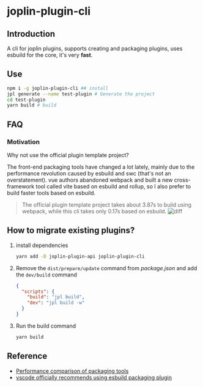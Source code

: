 # joplin-plugin-cli

## Introduction

A cli for joplin plugins, supports creating and packaging plugins, uses esbuild for the core, it's very **fast**.

## Use

```sh
npm i -g joplin-plugin-cli ## install
jpl generate --name test-plugin # Generate the project
cd test-plugin
yarn build # build
```

## FAQ

### Motivation

Why not use the official plugin template project?

The front-end packaging tools have changed a lot lately, mainly due to the performance revolution caused by esbuild and swc (that's not an overstatement). vue authors abandoned webpack and built a new cross-framework tool called vite based on esbuild and rollup, so I also prefer to build faster tools based on esbuild.

> The official plugin template project takes about 3.87s to build using webpack, while this cli takes only 0.17s based on esbuild.
> ![diff](https://github.com/rxliuli/joplin-utils/raw/master/libs/joplin-plugin-cli/assets/diff.png)

## How to migrate existing plugins?

1. install dependencies

   ```sh
   yarn add -D joplin-plugin-api joplin-plugin-cli
   ```

2. Remove the `dist/prepare/update` command from _package.json_ and add the `dev/build` command

   ```json
   {
     "scripts": {
       "build": "jpl build",
       "dev": "jpl build -w"
     }
   }
   ```

3. Run the build command

   ```sh
   yarn build
   ```

## Reference

- [Performance comparison of packaging tools](https://esbuild.github.io/)
- [vscode officially recommends using esbuild packaging plugin](https://code.visualstudio.com/api/working-with-extensions/bundling-extension)
